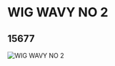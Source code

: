 # WIG WAVY NO 2
## 15677
![WIG WAVY NO 2](https://lc-www-live-s.legocdn.com/media/bricks/5/2/6112648.jpg)